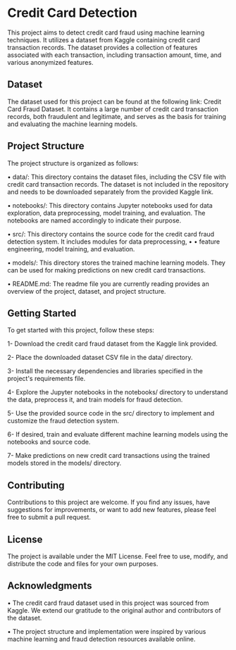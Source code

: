 # Credit Card Detection
This project aims to detect credit card fraud using machine learning techniques. It utilizes a dataset from Kaggle containing credit card transaction records. The dataset provides a collection of features associated with each transaction, including transaction amount, time, and various anonymized features.

## Dataset
The dataset used for this project can be found at the following link: Credit Card Fraud Dataset. It contains a large number of credit card transaction records, both fraudulent and legitimate, and serves as the basis for training and evaluating the machine learning models.

## Project Structure
The project structure is organized as follows:

• data/: This directory contains the dataset files, including the CSV file with credit card transaction records. The dataset is not included in the repository and needs to be downloaded separately from the provided Kaggle link.

• notebooks/: This directory contains Jupyter notebooks used for data exploration, data preprocessing, model training, and evaluation. The notebooks are named accordingly to indicate their purpose.

• src/: This directory contains the source code for the credit card fraud detection system. It includes modules for data preprocessing, • • feature engineering, model training, and evaluation.

• models/: This directory stores the trained machine learning models. They can be used for making predictions on new credit card transactions.

• README.md: The readme file you are currently reading provides an overview of the project, dataset, and project structure.

## Getting Started
To get started with this project, follow these steps:

1- Download the credit card fraud dataset from the Kaggle link provided.

2- Place the downloaded dataset CSV file in the data/ directory.

3- Install the necessary dependencies and libraries specified in the project's requirements file.

4- Explore the Jupyter notebooks in the notebooks/ directory to understand the data, preprocess it, and train models for fraud detection.

5- Use the provided source code in the src/ directory to implement and customize the fraud detection system.

6- If desired, train and evaluate different machine learning models using the notebooks and source code.

7- Make predictions on new credit card transactions using the trained models stored in the models/ directory.

## Contributing
Contributions to this project are welcome. If you find any issues, have suggestions for improvements, or want to add new features, please feel free to submit a pull request.

## License
The project is available under the MIT License. Feel free to use, modify, and distribute the code and files for your own purposes.

## Acknowledgments
• The credit card fraud dataset used in this project was sourced from Kaggle. We extend our gratitude to the original author and contributors of the dataset.

• The project structure and implementation were inspired by various machine learning and fraud detection resources available online.
